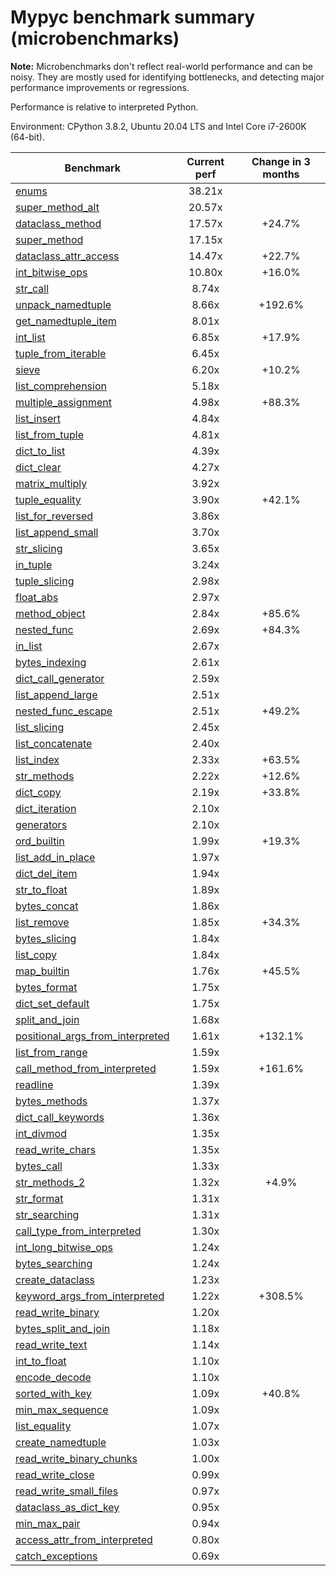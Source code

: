 # Mypyc benchmark summary (microbenchmarks)

**Note:** Microbenchmarks don't reflect real-world performance and can be noisy.
           They are mostly used for identifying bottlenecks, and detecting major performance
           improvements or regressions.

Performance is relative to interpreted Python.

Environment: CPython 3.8.2, Ubuntu 20.04 LTS and Intel Core i7-2600K (64-bit).

| Benchmark | Current perf | Change in 3 months |
| --- | :---: | :---: |
| [enums](benchmarks/enums.md) | 38.21x |  |
| [super_method_alt](benchmarks/super_method_alt.md) | 20.57x |  |
| [dataclass_method](benchmarks/dataclass_method.md) | 17.57x | +24.7% |
| [super_method](benchmarks/super_method.md) | 17.15x |  |
| [dataclass_attr_access](benchmarks/dataclass_attr_access.md) | 14.47x | +22.7% |
| [int_bitwise_ops](benchmarks/int_bitwise_ops.md) | 10.80x | +16.0% |
| [str_call](benchmarks/str_call.md) | 8.74x |  |
| [unpack_namedtuple](benchmarks/unpack_namedtuple.md) | 8.66x | +192.6% |
| [get_namedtuple_item](benchmarks/get_namedtuple_item.md) | 8.01x |  |
| [int_list](benchmarks/int_list.md) | 6.85x | +17.9% |
| [tuple_from_iterable](benchmarks/tuple_from_iterable.md) | 6.45x |  |
| [sieve](benchmarks/sieve.md) | 6.20x | +10.2% |
| [list_comprehension](benchmarks/list_comprehension.md) | 5.18x |  |
| [multiple_assignment](benchmarks/multiple_assignment.md) | 4.98x | +88.3% |
| [list_insert](benchmarks/list_insert.md) | 4.84x |  |
| [list_from_tuple](benchmarks/list_from_tuple.md) | 4.81x |  |
| [dict_to_list](benchmarks/dict_to_list.md) | 4.39x |  |
| [dict_clear](benchmarks/dict_clear.md) | 4.27x |  |
| [matrix_multiply](benchmarks/matrix_multiply.md) | 3.92x |  |
| [tuple_equality](benchmarks/tuple_equality.md) | 3.90x | +42.1% |
| [list_for_reversed](benchmarks/list_for_reversed.md) | 3.86x |  |
| [list_append_small](benchmarks/list_append_small.md) | 3.70x |  |
| [str_slicing](benchmarks/str_slicing.md) | 3.65x |  |
| [in_tuple](benchmarks/in_tuple.md) | 3.24x |  |
| [tuple_slicing](benchmarks/tuple_slicing.md) | 2.98x |  |
| [float_abs](benchmarks/float_abs.md) | 2.97x |  |
| [method_object](benchmarks/method_object.md) | 2.84x | +85.6% |
| [nested_func](benchmarks/nested_func.md) | 2.69x | +84.3% |
| [in_list](benchmarks/in_list.md) | 2.67x |  |
| [bytes_indexing](benchmarks/bytes_indexing.md) | 2.61x |  |
| [dict_call_generator](benchmarks/dict_call_generator.md) | 2.59x |  |
| [list_append_large](benchmarks/list_append_large.md) | 2.51x |  |
| [nested_func_escape](benchmarks/nested_func_escape.md) | 2.51x | +49.2% |
| [list_slicing](benchmarks/list_slicing.md) | 2.45x |  |
| [list_concatenate](benchmarks/list_concatenate.md) | 2.40x |  |
| [list_index](benchmarks/list_index.md) | 2.33x | +63.5% |
| [str_methods](benchmarks/str_methods.md) | 2.22x | +12.6% |
| [dict_copy](benchmarks/dict_copy.md) | 2.19x | +33.8% |
| [dict_iteration](benchmarks/dict_iteration.md) | 2.10x |  |
| [generators](benchmarks/generators.md) | 2.10x |  |
| [ord_builtin](benchmarks/ord_builtin.md) | 1.99x | +19.3% |
| [list_add_in_place](benchmarks/list_add_in_place.md) | 1.97x |  |
| [dict_del_item](benchmarks/dict_del_item.md) | 1.94x |  |
| [str_to_float](benchmarks/str_to_float.md) | 1.89x |  |
| [bytes_concat](benchmarks/bytes_concat.md) | 1.86x |  |
| [list_remove](benchmarks/list_remove.md) | 1.85x | +34.3% |
| [bytes_slicing](benchmarks/bytes_slicing.md) | 1.84x |  |
| [list_copy](benchmarks/list_copy.md) | 1.84x |  |
| [map_builtin](benchmarks/map_builtin.md) | 1.76x | +45.5% |
| [bytes_format](benchmarks/bytes_format.md) | 1.75x |  |
| [dict_set_default](benchmarks/dict_set_default.md) | 1.75x |  |
| [split_and_join](benchmarks/split_and_join.md) | 1.68x |  |
| [positional_args_from_interpreted](benchmarks/positional_args_from_interpreted.md) | 1.61x | +132.1% |
| [list_from_range](benchmarks/list_from_range.md) | 1.59x |  |
| [call_method_from_interpreted](benchmarks/call_method_from_interpreted.md) | 1.59x | +161.6% |
| [readline](benchmarks/readline.md) | 1.39x |  |
| [bytes_methods](benchmarks/bytes_methods.md) | 1.37x |  |
| [dict_call_keywords](benchmarks/dict_call_keywords.md) | 1.36x |  |
| [int_divmod](benchmarks/int_divmod.md) | 1.35x |  |
| [read_write_chars](benchmarks/read_write_chars.md) | 1.35x |  |
| [bytes_call](benchmarks/bytes_call.md) | 1.33x |  |
| [str_methods_2](benchmarks/str_methods_2.md) | 1.32x | +4.9% |
| [str_format](benchmarks/str_format.md) | 1.31x |  |
| [str_searching](benchmarks/str_searching.md) | 1.31x |  |
| [call_type_from_interpreted](benchmarks/call_type_from_interpreted.md) | 1.30x |  |
| [int_long_bitwise_ops](benchmarks/int_long_bitwise_ops.md) | 1.24x |  |
| [bytes_searching](benchmarks/bytes_searching.md) | 1.24x |  |
| [create_dataclass](benchmarks/create_dataclass.md) | 1.23x |  |
| [keyword_args_from_interpreted](benchmarks/keyword_args_from_interpreted.md) | 1.22x | +308.5% |
| [read_write_binary](benchmarks/read_write_binary.md) | 1.20x |  |
| [bytes_split_and_join](benchmarks/bytes_split_and_join.md) | 1.18x |  |
| [read_write_text](benchmarks/read_write_text.md) | 1.14x |  |
| [int_to_float](benchmarks/int_to_float.md) | 1.10x |  |
| [encode_decode](benchmarks/encode_decode.md) | 1.10x |  |
| [sorted_with_key](benchmarks/sorted_with_key.md) | 1.09x | +40.8% |
| [min_max_sequence](benchmarks/min_max_sequence.md) | 1.09x |  |
| [list_equality](benchmarks/list_equality.md) | 1.07x |  |
| [create_namedtuple](benchmarks/create_namedtuple.md) | 1.03x |  |
| [read_write_binary_chunks](benchmarks/read_write_binary_chunks.md) | 1.00x |  |
| [read_write_close](benchmarks/read_write_close.md) | 0.99x |  |
| [read_write_small_files](benchmarks/read_write_small_files.md) | 0.97x |  |
| [dataclass_as_dict_key](benchmarks/dataclass_as_dict_key.md) | 0.95x |  |
| [min_max_pair](benchmarks/min_max_pair.md) | 0.94x |  |
| [access_attr_from_interpreted](benchmarks/access_attr_from_interpreted.md) | 0.80x |  |
| [catch_exceptions](benchmarks/catch_exceptions.md) | 0.69x |  |
